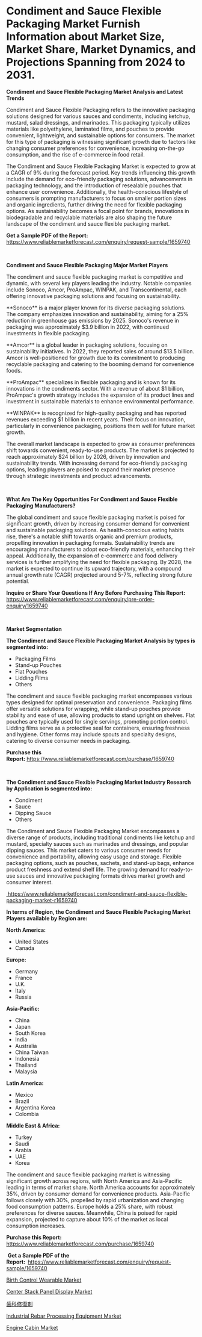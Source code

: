 <p><h1>Condiment and Sauce Flexible Packaging Market Furnish Information about Market Size, Market Share, Market Dynamics, and Projections Spanning from 2024 to 2031.</h1></p><p><strong>Condiment and Sauce Flexible Packaging Market Analysis and Latest Trends</strong></p>
<p><p>Condiment and Sauce Flexible Packaging refers to the innovative packaging solutions designed for various sauces and condiments, including ketchup, mustard, salad dressings, and marinades. This packaging typically utilizes materials like polyethylene, laminated films, and pouches to provide convenient, lightweight, and sustainable options for consumers. The market for this type of packaging is witnessing significant growth due to factors like changing consumer preferences for convenience, increasing on-the-go consumption, and the rise of e-commerce in food retail.</p><p>The Condiment and Sauce Flexible Packaging Market is expected to grow at a CAGR of 9% during the forecast period. Key trends influencing this growth include the demand for eco-friendly packaging solutions, advancements in packaging technology, and the introduction of resealable pouches that enhance user convenience. Additionally, the health-conscious lifestyle of consumers is prompting manufacturers to focus on smaller portion sizes and organic ingredients, further driving the need for flexible packaging options. As sustainability becomes a focal point for brands, innovations in biodegradable and recyclable materials are also shaping the future landscape of the condiment and sauce flexible packaging market.</p></p>
<p><strong>Get a Sample PDF of the Report:&nbsp;</strong> <a href="https://www.reliablemarketforecast.com/enquiry/request-sample/1659740?utm_campaign=1082&utm_medium=2&utm_source=Github&utm_content=ia&utm_term=03102024&utm_id=condiment-and-sauce-flexible-packaging">https://www.reliablemarketforecast.com/enquiry/request-sample/1659740</a></p>
<p>&nbsp;</p>
<p><strong>Condiment and Sauce Flexible Packaging Major Market Players</strong></p>
<p><p>The condiment and sauce flexible packaging market is competitive and dynamic, with several key players leading the industry. Notable companies include Sonoco, Amcor, ProAmpac, WINPAK, and Transcontinental, each offering innovative packaging solutions and focusing on sustainability.</p><p>**Sonoco** is a major player known for its diverse packaging solutions. The company emphasizes innovation and sustainability, aiming for a 25% reduction in greenhouse gas emissions by 2025. Sonoco's revenue in packaging was approximately $3.9 billion in 2022, with continued investments in flexible packaging.</p><p>**Amcor** is a global leader in packaging solutions, focusing on sustainability initiatives. In 2022, they reported sales of around $13.5 billion. Amcor is well-positioned for growth due to its commitment to producing recyclable packaging and catering to the booming demand for convenience foods.</p><p>**ProAmpac** specializes in flexible packaging and is known for its innovations in the condiments sector. With a revenue of about $1 billion, ProAmpac's growth strategy includes the expansion of its product lines and investment in sustainable materials to enhance environmental performance.</p><p>**WINPAK** is recognized for high-quality packaging and has reported revenues exceeding $1 billion in recent years. Their focus on innovation, particularly in convenience packaging, positions them well for future market growth.</p><p>The overall market landscape is expected to grow as consumer preferences shift towards convenient, ready-to-use products. The market is projected to reach approximately $24 billion by 2026, driven by innovation and sustainability trends. With increasing demand for eco-friendly packaging options, leading players are poised to expand their market presence through strategic investments and product advancements.</p></p>
<p>&nbsp;</p>
<p><strong>What Are The Key Opportunities For Condiment and Sauce Flexible Packaging Manufacturers?</strong></p>
<p><p>The global condiment and sauce flexible packaging market is poised for significant growth, driven by increasing consumer demand for convenient and sustainable packaging solutions. As health-conscious eating habits rise, there's a notable shift towards organic and premium products, propelling innovation in packaging formats. Sustainability trends are encouraging manufacturers to adopt eco-friendly materials, enhancing their appeal. Additionally, the expansion of e-commerce and food delivery services is further amplifying the need for flexible packaging. By 2028, the market is expected to continue its upward trajectory, with a compound annual growth rate (CAGR) projected around 5-7%, reflecting strong future potential.</p></p>
<p><strong>Inquire or Share Your Questions If Any Before Purchasing This Report:</strong> <a href="https://www.reliablemarketforecast.com/enquiry/pre-order-enquiry/1659740?utm_campaign=1082&utm_medium=2&utm_source=Github&utm_content=ia&utm_term=03102024&utm_id=condiment-and-sauce-flexible-packaging">https://www.reliablemarketforecast.com/enquiry/pre-order-enquiry/1659740</a></p>
<p>&nbsp;</p>
<p><strong>Market Segmentation</strong></p>
<p><strong>The Condiment and Sauce Flexible Packaging Market Analysis by types is segmented into:</strong></p>
<p><ul><li>Packaging Films</li><li>Stand-up Pouches</li><li>Flat Pouches</li><li>Lidding Films</li><li>Others</li></ul></p>
<p><p>The condiment and sauce flexible packaging market encompasses various types designed for optimal preservation and convenience. Packaging films offer versatile solutions for wrapping, while stand-up pouches provide stability and ease of use, allowing products to stand upright on shelves. Flat pouches are typically used for single servings, promoting portion control. Lidding films serve as a protective seal for containers, ensuring freshness and hygiene. Other forms may include spouts and specialty designs, catering to diverse consumer needs in packaging.</p></p>
<p><strong>Purchase this Report:&nbsp;</strong><a href="https://www.reliablemarketforecast.com/purchase/1659740?utm_campaign=1082&utm_medium=2&utm_source=Github&utm_content=ia&utm_term=03102024&utm_id=condiment-and-sauce-flexible-packaging">https://www.reliablemarketforecast.com/purchase/1659740</a></p>
<p>&nbsp;</p>
<p><strong>The Condiment and Sauce Flexible Packaging Market Industry Research by Application is segmented into:</strong></p>
<p><ul><li>Condiment</li><li>Sauce</li><li>Dipping Sauce</li><li>Others</li></ul></p>
<p><p>The Condiment and Sauce Flexible Packaging Market encompasses a diverse range of products, including traditional condiments like ketchup and mustard, specialty sauces such as marinades and dressings, and popular dipping sauces. This market caters to various consumer needs for convenience and portability, allowing easy usage and storage. Flexible packaging options, such as pouches, sachets, and stand-up bags, enhance product freshness and extend shelf life. The growing demand for ready-to-use sauces and innovative packaging formats drives market growth and consumer interest.</p></p>
<p><a href="https://www.reliablemarketforecast.com/condiment-and-sauce-flexible-packaging-market-r1659740?utm_campaign=1082&utm_medium=2&utm_source=Github&utm_content=ia&utm_term=03102024&utm_id=condiment-and-sauce-flexible-packaging">&nbsp;https://www.reliablemarketforecast.com/condiment-and-sauce-flexible-packaging-market-r1659740</a></p>
<p><strong>In terms of Region, the Condiment and Sauce Flexible Packaging Market Players available by Region are:</strong></p>
<p>
    <p> <strong> North America: </strong>
        <ul>
            <li>United States</li>
            <li>Canada</li>
        </ul>
        </p> 
    <p> <strong> Europe: </strong>
        <ul>
            <li>Germany</li>
            <li>France</li>
            <li>U.K.</li>
            <li>Italy</li>
            <li>Russia</li>
        </ul>
        </p> 
    <p> <strong> Asia-Pacific: </strong>
        <ul>
            <li>China</li>
            <li>Japan</li>
            <li>South Korea</li>
            <li>India</li>
            <li>Australia</li>
            <li>China Taiwan</li>
            <li>Indonesia</li>
            <li>Thailand</li>
            <li>Malaysia</li>
        </ul>
        </p> 
    <p> <strong> Latin America: </strong>
        <ul>
            <li>Mexico</li>
            <li>Brazil</li>
            <li>Argentina Korea</li>
            <li>Colombia</li>
        </ul>
        </p> 
    <p> <strong> Middle East & Africa: </strong>
        <ul>
            <li>Turkey</li>
            <li>Saudi</li>
            <li>Arabia</li>
            <li>UAE</li>
            <li>Korea</li>
        </ul>
    </p>
    </p>
<p><p>The condiment and sauce flexible packaging market is witnessing significant growth across regions, with North America and Asia-Pacific leading in terms of market share. North America accounts for approximately 35%, driven by consumer demand for convenience products. Asia-Pacific follows closely with 30%, propelled by rapid urbanization and changing food consumption patterns. Europe holds a 25% share, with robust preferences for diverse sauces. Meanwhile, China is poised for rapid expansion, projected to capture about 10% of the market as local consumption increases.</p></p>
<p><strong>Purchase this Report: </strong><a href="https://www.reliablemarketforecast.com/purchase/1659740?utm_campaign=1082&utm_medium=2&utm_source=Github&utm_content=ia&utm_term=03102024&utm_id=condiment-and-sauce-flexible-packaging">https://www.reliablemarketforecast.com/purchase/1659740</a></p>
<p>&nbsp;<strong>Get a Sample PDF of the Report:&nbsp;&nbsp;</strong><a href="https://www.reliablemarketforecast.com/enquiry/request-sample/1659740?utm_campaign=1082&utm_medium=2&utm_source=Github&utm_content=ia&utm_term=03102024&utm_id=condiment-and-sauce-flexible-packaging">https://www.reliablemarketforecast.com/enquiry/request-sample/1659740</a></p>
<p><strong></strong></p>
<p><p><a href="https://github.com/nannyxbkho/Market-Research-Report-List-1/blob/main/birth-control-wearable-market.md?utm_campaign=1082&utm_medium=2&utm_source=Github&utm_content=ia&utm_term=03102024&utm_id=condiment-and-sauce-flexible-packaging">Birth Control Wearable Market</a></p><p><a href="https://issuu.com/reportprime-2/docs/center-stack-panel-display-market-s_5a3806a403ce3f?utm_campaign=1082&utm_medium=2&utm_source=Github&utm_content=ia&utm_term=03102024&utm_id=condiment-and-sauce-flexible-packaging">Center Stack Panel Display Market</a></p><p><a href="https://github.com/lababdou/Market-Research-Report-List-6/blob/main/818942616747.md?utm_campaign=1082&utm_medium=2&utm_source=Github&utm_content=ia&utm_term=03102024&utm_id=condiment-and-sauce-flexible-packaging">歯科修復剤</a></p><p><a href="https://github.com/DorinaOsmani364/Market-Research-Report-List-1/blob/main/industrial-rebar-processing-equipment-market.md?utm_campaign=1082&utm_medium=2&utm_source=Github&utm_content=ia&utm_term=03102024&utm_id=condiment-and-sauce-flexible-packaging">Industrial Rebar Processing Equipment Market</a></p><p><a href="https://www.linkedin.com/pulse/market-insights-global-engine-cabin-forecast-innovation-ybmvc?trackingId=XRbm0UgiSomHbhk6qclMMg%3D%3D&utm_campaign=1082&utm_medium=2&utm_source=Github&utm_content=ia&utm_term=03102024&utm_id=condiment-and-sauce-flexible-packaging">Engine Cabin Market</a></p></p>